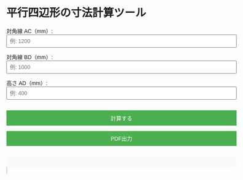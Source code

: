 <!DOCTYPE html>
<html lang="ja">
<head>
  <meta charset="UTF-8">
  <meta name="viewport" content="width=device-width, initial-scale=1.0">
  <title>平行四辺形の寸法計算ツール（PDF出力対応）</title>
  <style>
    body { font-family: sans-serif; padding: 1em; max-width: 600px; margin: auto; }
    label { display: block; margin-top: 1em; }
    input { width: 100%; padding: 0.5em; font-size: 1em; }
    button { margin-top: 1em; padding: 0.7em; font-size: 1em; background-color: #4CAF50; color: white; border: none; width: 100%; }
    #result { margin-top: 2em; background: #f9f9f9; padding: 1em; border-radius: 8px; }
    canvas { width: 100%; margin-top: 2em; border: 1px solid #ccc; }
    @media (max-width: 600px) {
      body { padding: 0.5em; }
      button { font-size: 1.2em; }
    }
  </style>
</head>
<body>
  <h1>平行四辺形の寸法計算ツール</h1>

  <label for="ac">対角線 AC（mm）:</label>
  <input type="number" id="ac" placeholder="例: 1200" min="0">

  <label for="bd">対角線 BD（mm）:</label>
  <input type="number" id="bd" placeholder="例: 1000" min="0">

  <label for="ad">高さ AD（mm）:</label>
  <input type="number" id="ad" placeholder="例: 400" min="0">

  <button onclick="calculate()">計算する</button>
  <button onclick="downloadPDF()">PDF出力</button>

  <div id="result"></div>
  <canvas id="diagramCanvas" width="600" height="700"></canvas>

  <script src="https://cdnjs.cloudflare.com/ajax/libs/jspdf/2.5.1/jspdf.umd.min.js"></script>
  <script>
    function calculate() {
      const ac = parseFloat(document.getElementById('ac').value);
      const bd = parseFloat(document.getElementById('bd').value);
      const ad = parseFloat(document.getElementById('ad').value);

      if (isNaN(ac) || isNaN(bd) || isNaN(ad) || ac <= 0 || bd <= 0 || ad <= 0) {
        return showWarning("すべての寸法を正しく入力してください。");
      }

      if (ad >= ac || ad >= bd) {
        return showWarning("AD が対角線より長いのは物理的に不可能です。");
      }

      const sinA = ad / ac;
      if (sinA > 1 || sinA <= 0) {
        return showWarning("物理的に成立しない三角関係です。数値を確認してください。");
      }

      const angleRad = Math.asin(sinA);
      const w = ac * Math.cos(angleRad);
      const x = (bd - w) / 2;
      const ab = Math.sqrt(ad ** 2 + x ** 2);
      const h = ad + x;

      if (x < 0 || w <= 0) {
        return showWarning("入力値から平行四辺形は構成できません。長方形または不正な形状です。");
      }

      let html = `📐 寸法計算結果：<br>
        ・対角線 AC（測定）　　　：${ac.toFixed(2)} mm<br>
        ・対角線 BD（測定）　　　：${bd.toFixed(2)} mm<br>
        ・垂直な高さ AD（測定）　：${ad.toFixed(2)} mm<br><br>
        ・①→②の幅 W（求める）　：${w.toFixed(2)} mm<br>
        ・D→④のずれ寸法 X　　　 ：${x.toFixed(2)} mm<br>
        ・①→④の元板の必要高さ H：${h.toFixed(2)} mm<br>
        ・傾いた辺 AB（切断長）　：${ab.toFixed(2)} mm`;

      if (Math.abs(x) < 1e-2) {
        html += `<br><span style='color: red; font-weight: bold;'>※ X ≒ 0 → これは長方形の可能性が高いため、平行四辺形とは認められません。</span>`;
        return showWarning("X ≒ 0 → 長方形と判断しました。平行四辺形ではありません。数値を見直してください。");
      }

      document.getElementById('result').innerHTML = html;
      drawDiagram(ac, bd, ad, w, x, ab, h);
    }

    function showWarning(message) {
      document.getElementById('result').innerHTML = `<span style='color: red; font-weight: bold;'>⚠ ${message}</span>`;
      const canvas = document.getElementById('diagramCanvas');
      const ctx = canvas.getContext('2d');
      ctx.clearRect(0, 0, canvas.width, canvas.height);
    }

    function drawDiagram(ac, bd, ad, w, x, ab, h) {
      const canvas = document.getElementById('diagramCanvas');
      const ctx = canvas.getContext('2d');
      const image = new Image();
      image.src = 'diagram.png';

      image.onload = () => {
        ctx.clearRect(0, 0, canvas.width, canvas.height);
        ctx.drawImage(image, 0, 0, canvas.width, canvas.height);

        ctx.fillStyle = "red";
        ctx.font = "16px sans-serif";
        ctx.fillText(`AC = ${ac.toFixed(0)} mm`, 220, 370);
        ctx.fillText(`BD = ${bd.toFixed(0)} mm`, 100, 240);
        ctx.fillText(`AD = ${ad.toFixed(0)} mm`, 510, 210);
        ctx.fillText(`W = ${w.toFixed(1)} mm`, 220, 90);
        ctx.fillText(`X = ${x.toFixed(1)} mm`, 520, 420);
        ctx.fillText(`H = ${h.toFixed(1)} mm`, 50, 330);
        ctx.fillText(`AB = ${ab.toFixed(1)} mm`, 320, 260);
      };
    }

    function downloadPDF() {
      const { jsPDF } = window.jspdf;
      const doc = new jsPDF();
      doc.setFontSize(12);
      doc.text(document.getElementById('result').innerText, 10, 10);
      const canvas = document.getElementById('diagramCanvas');
      const imgData = canvas.toDataURL("image/png");
      doc.addImage(imgData, 'PNG', 10, 60, 180, 120);
      doc.save("parallelogram_result.pdf");
    }
  </script>
</body>
</html>

